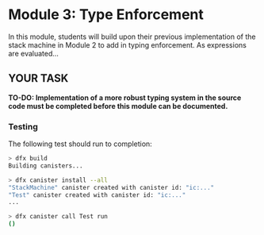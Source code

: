 # Module 3: Type Enforcement

In this module, students will build upon their previous implementation of the stack machine in Module 2 to add in typing enforcement. As expressions are evaluated...

## YOUR TASK
**TO-DO: Implementation of a more robust typing system in the source code must be completed before this module can be documented.**

### Testing

The following test should run to completion:

```bash
> dfx build
Building canisters...

> dfx canister install --all
"StackMachine" canister created with canister id: "ic:..."
"Test" canister created with canister id: "ic:..."
...

> dfx canister call Test run
()
```

